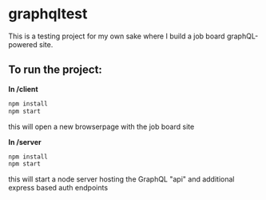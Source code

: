 # graphqltest

This is a testing project for my own sake where I build a job board graphQL-powered site.

## To run the project:
**In /client**
```bash
npm install
npm start
```
this will open a new browserpage with the job board site

**In /server**
```bash
npm install
npm start
```
this will start a node server hosting the GraphQL "api" and additional express based auth endpoints
